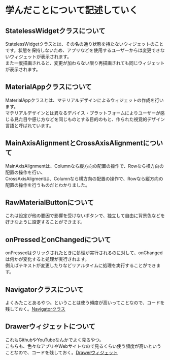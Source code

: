 # 学んだことについて記述していく

## StatelessWidgetクラスについて
StatelessWidgetクラスとは、その名の通り状態を持たないウィジェットのことです。状態を保持しないため、アプリなどを使用するユーザーからは変更できないウィジェットが表示されます。  
また一度描画されると、変更が加わらない限り再描画されても同じウィジェットが表示されます。

## MaterialAppクラスについて
MaterialAppクラスとは、マテリアルデザインによるウィジェットの作成を行います。  
マテリアルデザインとは異なるデバイス・プラットフォームによりユーザーが感じる見た目や感じ方などを同じものとする目的のもと、作られた視覚的デザイン言語と呼ばれています。

## MainAxisAlignmentとCrossAxisAlignmentについて
MainAxisAlignmentは、Columnなら縦方向の配置の操作で、Rowなら横方向の配置の操作を行い、  
CrossAxisAligmentは、Columnなら横方向の配置の操作で、Rowなら縦方向の配置の操作を行うものだとわかりました。

## RawMaterialButtonについて
これは設定が他の要因で影響を受けないボタンで、独立して自由に背景色などを好きなように設定することができます。

## onPressedとonChangedについて
onPressedはクリックされたときに処理が実行されるのに対して、onChangedは何かが変化すると処理が実行されます。  
例えばテキストが変更したりなどリアルタイムに処理を実行することができます。

## Navigatorクラスについて
よくみたことあるやつ。ということは使う頻度が高いってことなので、コードを残しておく。[Navigatorクラス](https://github.com/9kaede12/MobileAppDev/blob/main/Navigator.dart)

## Drawerウィジェットについて
これもGithubやYouTubeなんかでよく見るやつ。  
こちらも、色々なアプリやWebサイトなので見るくらい使う頻度が高いということなので、コードを残しておく。[Drawerウィジェット](https://github.com/9kaede12/MobileAppDev/blob/main/Drawer.dart)
